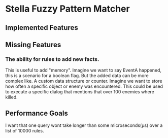 # Stella Fuzzy Pattern Matcher

## Implemented Features

## Missing Features

### The ability for rules to add new facts.

This is useful to add "memory". Imagine we want to say EventA happened, this is a scenario for a boolean flag. But the added data can be more complex like. A custom data structure or counter. Imagine we want to store how often a specific object or enemy was encountered. This could be used to execute a specific dialog that mentions that over 100 enemies where killed.

## Performance Goals

I want that one query wont take longer than some microseconds(μs) over a list of 10000 rules.
